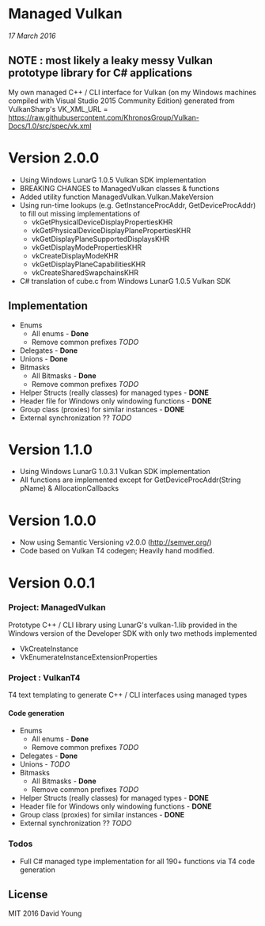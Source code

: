 # Managed Vulkan

*17 March 2016*

## NOTE : most likely a leaky messy Vulkan prototype library for C# applications

My own managed C++ / CLI interface for Vulkan (on my Windows machines compiled with Visual Studio 2015 Community Edition) generated from VulkanSharp's VK_XML_URL = https://raw.githubusercontent.com/KhronosGroup/Vulkan-Docs/1.0/src/spec/vk.xml

# Version 2.0.0
 - Using Windows LunarG 1.0.5 Vulkan SDK implementation
 - BREAKING CHANGES to ManagedVulkan classes & functions
 - Added utility function ManagedVulkan.Vulkan.MakeVersion
 - Using run-time lookups (e.g. GetInstanceProcAddr, GetDeviceProcAddr) to fill out missing implementations of 
   - vkGetPhysicalDeviceDisplayPropertiesKHR
   - vkGetPhysicalDeviceDisplayPlanePropertiesKHR
   - vkGetDisplayPlaneSupportedDisplaysKHR
   - vkGetDisplayModePropertiesKHR
   - vkCreateDisplayModeKHR
   - vkGetDisplayPlaneCapabilitiesKHR
   - vkCreateSharedSwapchainsKHR
 - C# translation of cube.c from Windows LunarG 1.0.5 Vulkan SDK
 
## Implementation
  - Enums 
	- All enums - **Done**
	- Remove common prefixes  *TODO*
 - Delegates -  **Done**
 - Unions - **Done**
 - Bitmasks
	-  All Bitmasks - **Done**
	-  Remove common prefixes  *TODO*
 - Helper Structs (really classes) for managed types - **DONE**
 - Header file for Windows only windowing functions - **DONE**
 - Group class (proxies) for similar instances - **DONE**
 - External synchronization ?? *TODO*

# Version 1.1.0
 - Using Windows LunarG 1.0.3.1 Vulkan SDK implementation
 - All functions are implemented except for GetDeviceProcAddr(String pName) & AllocationCallbacks

# Version 1.0.0

 - Now using Semantic Versioning v2.0.0 (http://semver.org/)
 - Code based on Vulkan T4 codegen; Heavily hand modified.

# Version 0.0.1


### Project: ManagedVulkan

Prototype C++ / CLI library using LunarG's vulkan-1.lib provided in the Windows version of the Developer SDK with only two methods implemented
 - VkCreateInstance
 - VkEnumerateInstanceExtensionProperties

### Project : VulkanT4

T4 text templating to generate C++ / CLI interfaces using managed types 

#### Code generation 
 - Enums 
	- All enums - **Done**
	- Remove common prefixes  *TODO*
 - Delegates -  **Done**
 - Unions - *TODO*
 - Bitmasks
	-  All Bitmasks - **Done**
	-  Remove common prefixes  *TODO*
 - Helper Structs (really classes) for managed types - **DONE**
 - Header file for Windows only windowing functions - **DONE**
 - Group class (proxies) for similar instances - **DONE**
 - External synchronization ?? *TODO*
 

### Todos
 - Full C# managed type implementation for all 190+ functions via T4 code generation 

## License
MIT 2016 David Young
